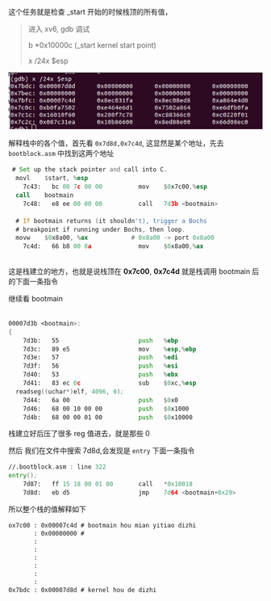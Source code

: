 
这个任务就是检查 _start 开始的时候栈顶的所有值，


> 进入 xv6, gdb 调试
> 
> b *0x10000c (_start kernel start point)
> 
> x /24x $esp

![hw1-esp.png](./img/hw2-esp.png)

解释栈中的各个值，首先看 ```0x7d8d,0x7c4d```, 这显然是某个地址，先去 ```bootblock.asm``` 中找到这两个地址


```asm
 # Set up the stack pointer and call into C.
  movl    $start, %esp
    7c43:	bc 00 7c 00 00       	mov    $0x7c00,%esp
  call    bootmain
    7c48:	e8 ee 00 00 00       	call   7d3b <bootmain>

  # If bootmain returns (it shouldn't), trigger a Bochs
  # breakpoint if running under Bochs, then loop.
  movw    $0x8a00, %ax            # 0x8a00 -> port 0x8a00
    7c4d:	66 b8 00 8a          	mov    $0x8a00,%ax
 
```

这是栈建立的地方，也就是说栈顶在 **0x7c00**, **0x7c4d** 就是栈调用 bootmain 后的下面一条指令

继续看 bootmain

```asm

00007d3b <bootmain>:
{
    7d3b:	55                   	push   %ebp
    7d3c:	89 e5                	mov    %esp,%ebp
    7d3e:	57                   	push   %edi
    7d3f:	56                   	push   %esi
    7d40:	53                   	push   %ebx
    7d41:	83 ec 0c             	sub    $0xc,%esp
  readseg((uchar*)elf, 4096, 0);
    7d44:	6a 00                	push   $0x0
    7d46:	68 00 10 00 00       	push   $0x1000
    7d4b:	68 00 00 01 00       	push   $0x10000
```

栈建立好后压了很多 reg 值进去，就是那些 0

然后
我们在文件中搜索 7d8d,会发现是 ```entry``` 下面一条指令

```asm
//.bootblock.asm : line 322
entry();
    7d87:	ff 15 18 00 01 00    	call   *0x10018
    7d8d:	eb d5                	jmp    7d64 <bootmain+0x29>
```

所以整个栈的值解释如下



```
ox7c00 : 0x00007c4d # bootmain hou mian yitiao dizhi
       : 0x00000000 #
       :
       :
       :
       :
       :
       :
0x7bdc : 0x00007d8d # kernel hou de dizhi
```